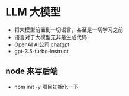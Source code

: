 # LLM 大模型
- 将大模型前置到一切语言，甚至是一切学习之前
- 语言对于大模型无非是生成代码
- OpenAI  AI公司 chatgpt
- gpt-3.5-turbo-instruct

## node 来写后端
- npm init -y 项目初始化一下